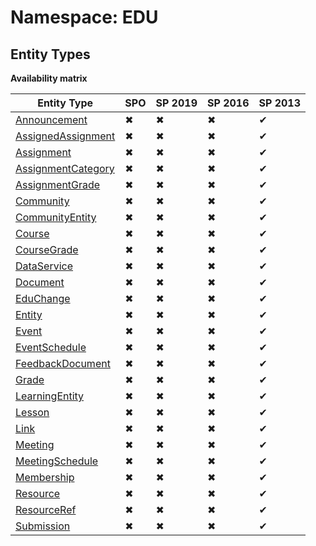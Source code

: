 # Namespace: EDU
## Entity Types

**Availability matrix**

Entity Type | SPO | SP 2019 | SP 2016 | SP 2013
----------|-----|---------|---------|--------
[Announcement](./EntityTypes/Announcement.md) | ✖ | ✖ | ✖ | ✔
[AssignedAssignment](./EntityTypes/AssignedAssignment.md) | ✖ | ✖ | ✖ | ✔
[Assignment](./EntityTypes/Assignment.md) | ✖ | ✖ | ✖ | ✔
[AssignmentCategory](./EntityTypes/AssignmentCategory.md) | ✖ | ✖ | ✖ | ✔
[AssignmentGrade](./EntityTypes/AssignmentGrade.md) | ✖ | ✖ | ✖ | ✔
[Community](./EntityTypes/Community.md) | ✖ | ✖ | ✖ | ✔
[CommunityEntity](./EntityTypes/CommunityEntity.md) | ✖ | ✖ | ✖ | ✔
[Course](./EntityTypes/Course.md) | ✖ | ✖ | ✖ | ✔
[CourseGrade](./EntityTypes/CourseGrade.md) | ✖ | ✖ | ✖ | ✔
[DataService](./EntityTypes/DataService.md) | ✖ | ✖ | ✖ | ✔
[Document](./EntityTypes/Document.md) | ✖ | ✖ | ✖ | ✔
[EduChange](./EntityTypes/EduChange.md) | ✖ | ✖ | ✖ | ✔
[Entity](./EntityTypes/Entity.md) | ✖ | ✖ | ✖ | ✔
[Event](./EntityTypes/Event.md) | ✖ | ✖ | ✖ | ✔
[EventSchedule](./EntityTypes/EventSchedule.md) | ✖ | ✖ | ✖ | ✔
[FeedbackDocument](./EntityTypes/FeedbackDocument.md) | ✖ | ✖ | ✖ | ✔
[Grade](./EntityTypes/Grade.md) | ✖ | ✖ | ✖ | ✔
[LearningEntity](./EntityTypes/LearningEntity.md) | ✖ | ✖ | ✖ | ✔
[Lesson](./EntityTypes/Lesson.md) | ✖ | ✖ | ✖ | ✔
[Link](./EntityTypes/Link.md) | ✖ | ✖ | ✖ | ✔
[Meeting](./EntityTypes/Meeting.md) | ✖ | ✖ | ✖ | ✔
[MeetingSchedule](./EntityTypes/MeetingSchedule.md) | ✖ | ✖ | ✖ | ✔
[Membership](./EntityTypes/Membership.md) | ✖ | ✖ | ✖ | ✔
[Resource](./EntityTypes/Resource.md) | ✖ | ✖ | ✖ | ✔
[ResourceRef](./EntityTypes/ResourceRef.md) | ✖ | ✖ | ✖ | ✔
[Submission](./EntityTypes/Submission.md) | ✖ | ✖ | ✖ | ✔

